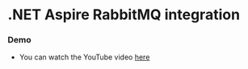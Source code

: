# .NET Aspire RabbitMQ integration

### Demo 
- You can watch the YouTube video [here](https://youtu.be/rkEVchzysoE "here")
